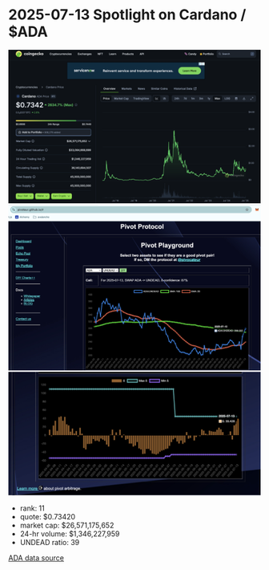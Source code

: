 # 2025-07-13 Spotlight on Cardano / $ADA 

![Coingecko chart for ADA](imgs/01a-ada.png) 
![ADA / UNDEAD ratio](imgs/01b-ratio.png) 
![ADA / UNDEAD ratio δ](imgs/01c-delta.png) 


* rank: 11 
* quote: $0.73420 
* market cap: $26,571,175,652 
* 24-hr volume: $1,346,227,959 
* UNDEAD ratio: 39 

[ADA data source](https://www.coingecko.com/en/coins/cardano) 

